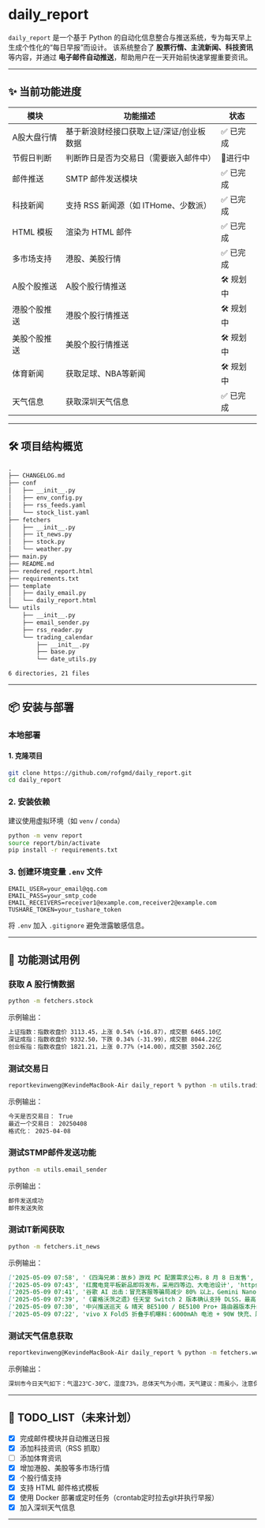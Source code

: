 # daily_report

`daily_report` 是一个基于 Python 的自动化信息整合与推送系统，专为每天早上生成个性化的“每日早报”而设计。
该系统整合了 **股票行情、主流新闻、科技资讯** 等内容，并通过 **电子邮件自动推送**，帮助用户在一天开始前快速掌握重要资讯。

---

## ✨ 当前功能进度

| 模块         | 功能描述                                 | 状态      |
| ------------ | ---------------------------------------- | --------- |
| A股大盘行情  | 基于新浪财经接口获取上证/深证/创业板数据 | ✅ 已完成 |
| 节假日判断   | 判断昨日是否为交易日（需要嵌入邮件中）     | 🪏进行中 |
| 邮件推送     | SMTP 邮件发送模块                        | ✅ 已完成 |
| 科技新闻     | 支持 RSS 新闻源（如 ITHome、少数派）     | ✅ 已完成 |
| HTML 模板    | 渲染为 HTML 邮件                         | ✅ 已完成 |
| 多市场支持   | 港股、美股行情                           | ✅ 已完成 |
| A股个股推送  | A股个股行情推送                          | 🛠 规划中 |
| 港股个股推送 | 港股个股行情推送                         | 🛠 规划中 |
| 美股个股推送 | 美股个股行情推送                         | 🛠 规划中 |
| 体育新闻     | 获取足球、NBA等新闻                      | 🛠 规划中 |
| 天气信息     | 获取深圳天气信息                      | ✅ 已完成 |

---

## 🛠 项目结构概览

```markdown
.
├── CHANGELOG.md
├── conf
│   ├── __init__.py
│   ├── env_config.py
│   ├── rss_feeds.yaml
│   └── stock_list.yaml
├── fetchers
│   ├── __init__.py
│   ├── it_news.py
│   ├── stock.py
│   └── weather.py
├── main.py
├── README.md
├── rendered_report.html
├── requirements.txt
├── template
│   ├── daily_email.py
│   └── daily_report.html
└── utils
    ├── __init__.py
    ├── email_sender.py
    ├── rss_reader.py
    └── trading_calendar
        ├── __init__.py
        ├── base.py
        └── date_utils.py

6 directories, 21 files
```

---

## 📦 安装与部署

### 本地部署

#### 1. 克隆项目

```bash
git clone https://github.com/rofgmd/daily_report.git
cd daily_report
```

### 2. 安装依赖

建议使用虚拟环境（如 `venv` / `conda`）

```bash
python -m venv report
source report/bin/activate
pip install -r requirements.txt
```

### 3. 创建环境变量 `.env` 文件

```env
EMAIL_USER=your_email@qq.com
EMAIL_PASS=your_smtp_code
EMAIL_RECEIVERS=receiver1@example.com,receiver2@example.com
TUSHARE_TOKEN=your_tushare_token
```

将 `.env` 加入 `.gitignore` 避免泄露敏感信息。

---

## 🚀 功能测试用例

### 获取 A 股行情数据

```bash
python -m fetchers.stock
```

示例输出：

```markdown
上证指数：指数收盘价 3113.45，上涨 0.54%（+16.87），成交额 6465.10亿
深证成指：指数收盘价 9332.50，下跌 0.34%（-31.99），成交额 8044.22亿
创业板指：指数收盘价 1821.21，上涨 0.77%（+14.00），成交额 3502.26亿
```

### 测试交易日

```bash
reportkevinweng@KevindeMacBook-Air daily_report % python -m utils.trading_calendar.date_utils
```

示例输出：

```markdown
今天是否交易日： True
最近一个交易日： 20250408
格式化： 2025-04-08
```

### 测试STMP邮件发送功能

```bash
python -m utils.email_sender
```

示例输出：

```markdown
邮件发送成功
邮件发送失败
```

### 测试IT新闻获取

```bash
python -m fetchers.it_news
```

示例输出：

```markdown
['2025-05-09 07:58', '《四海兄弟：故乡》游戏 PC 配置需求公布，8 月 8 日发售', 'https://www.ithome.com/0/851/651.htm']
['2025-05-09 07:43', '红魔电竞平板新品即将发布，采用四等边、大电池设计', 'https://www.ithome.com/0/851/650.htm']
['2025-05-09 07:41', '谷歌 AI 出击：冒充客服等骗局减少 80% 以上，Gemini Nano 护航网络安全', 'https://www.ithome.com/0/851/649.htm']
['2025-05-09 07:39', '《霍格沃茨之遗》任天堂 Switch 2 版本确认支持 DLSS，最高 1440p 画质', 'https://www.ithome.com/0/851/648.htm']
['2025-05-09 07:30', '中兴推送巡天 & 晴天 BE5100 / BE5100 Pro+ 路由器版本升级，新增防蹭网功能等', 'https://www.ithome.com/0/851/647.htm']
['2025-05-09 07:22', 'vivo X Fold5 折叠手机曝料：6000mAh 电池 + 90W 快充、厚 4.3/9.33mm，骁龙 8 Gen 3 芯片', 'https://www.ithome.com/0/851/646.htm']
```

### 测试天气信息获取

```bash
reportkevinweng@KevindeMacBook-Air daily_report % python -m fetchers.weather   
```

示例输出：

```markdown
深圳市今日天气如下：气温23℃-30℃，湿度73%，总体天气为小雨，天气建议：雨虽小，注意保暖别感冒
```

---

## 📌 TODO_LIST（未来计划）

- [X] 完成邮件模块并自动推送日报
- [X] 添加科技资讯（RSS 抓取）
- [ ] 添加体育资讯
- [X] 增加港股、美股等多市场行情
- [X] 个股行情支持
- [X] 支持 HTML 邮件格式模板
- [X] 使用 Docker 部署或定时任务（crontab定时拉去git并执行早报）
- [X] 加入深圳天气信息

---
